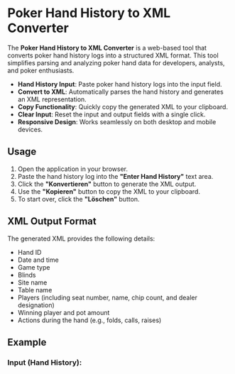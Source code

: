 # Poker Hand History to XML Converter

The **Poker Hand History to XML Converter** is a web-based tool that converts poker hand history logs into a structured XML format. This tool simplifies parsing and analyzing poker hand data for developers, analysts, and poker enthusiasts.



- **Hand History Input**: Paste poker hand history logs into the input field.
- **Convert to XML**: Automatically parses the hand history and generates an XML representation.
- **Copy Functionality**: Quickly copy the generated XML to your clipboard.
- **Clear Input**: Reset the input and output fields with a single click.
- **Responsive Design**: Works seamlessly on both desktop and mobile devices.

## Usage

1. Open the application in your browser.
2. Paste the hand history log into the **"Enter Hand History"** text area.
3. Click the **"Konvertieren"** button to generate the XML output.
4. Use the **"Kopieren"** button to copy the XML to your clipboard.
5. To start over, click the **"Löschen"** button.

## XML Output Format

The generated XML provides the following details:
- Hand ID
- Date and time
- Game type
- Blinds
- Site name
- Table name
- Players (including seat number, name, chip count, and dealer designation)
- Winning player and pot amount
- Actions during the hand (e.g., folds, calls, raises)

## Example

### Input (Hand History):
